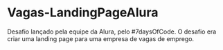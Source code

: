 # Vagas-LandingPageAlura
Desafio lançado pela equipe da Alura, pelo #7daysOfCode. O desafio era criar uma landing page para uma empresa de vagas de emprego.
